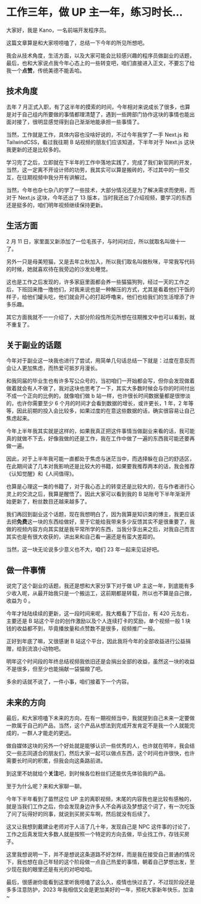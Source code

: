 # 工作三年，做 UP 主一年，练习时长...

大家好，我是 Kano，一名前端开发程序员。

这篇文章算是和大家唠唠嗑了，总结一下今年的所见所想吧。

我会从技术角度，生活方面，以及大家可能会比较感兴趣的程序员做副业的话题，最后，也和大家说点我今年心态上的一些转变吧，咱们直接进入正文，不要忘了给我一个**点赞**，传统美德不能丢哈。



## 技术角度

去年 7 月正式入职，有了这半年的摸索的时间，今年相对来说成长了很多，也算是对于自己组内所要做的事情都理清楚了，遇到一些跨部门协作这块的事情也能出面对接了，很明显感觉得到自己渐渐地能承担一些事情了。

当然，工作就是工作，具体内容也没啥好说的，不过今年我学了一手 Next.js 和 TailwindCSS，看过我往期 B 站视频的朋友们应该知道，下半年对于 Next.js 这块我更新的还是比较多的。

学习完了之后，立即就在下半年的工作中落地实践了，完成了我们新官网的开发，当然，这一定离不开设计师的功劳，我其实可以算是搬砖的，不过其中的一些交互，在往期视频中我分开有讲解过。

当然，今年也杂七杂八的学了一些技术，大部分情况还是为了解决需求而使用，而对于 Next.js 这块，今年还出了 13 版本，当时我还出了介绍视频，要学习的东西还是挺多的，咱们明年视频继续保持更新。

## 生活方面

2 月 11 日，家里面又新添加了一位毛孩子，与时间对应，所以就取名叫做十一了。

另外一只是母美短猫，又是去年立秋加入，所以我们取名叫做秋咪，平常我写代码的时候，她就喜欢待在我旁边的沙发处睡觉。

这也是工作之后发现的，许多家庭里面都会养一些猫猫狗狗，经过一天的工作之后，下班回来撸一撸他们，对我来说也是一种解压的方式，尤其是看着他们干饭的样子，给他们罐头吃，他们就会开心的打起呼噜来，他们也给我们的生活增添了许多乐趣。

其它方面我就不一一介绍了，大部分阶段性所见所想在往期推文中也可以看到，就不重复了。


## 关于副业的话题

今年对于副业这一块我也进行了尝试，用简单几句话总结一下就是：过度在意反而会让人更加焦虑，而热爱可抵岁月漫长。

和我同届的毕业生也有许多写公众号的，当初咱们一开始都会写，但你会发现做着做着就会有人不做了，我对这块也思考了一下，其实大多数时候会与你的时间付出不成一个正向的比例的，就像咱们做 b 站一样，也许很长时间数据量都是很惨淡的，也许你需要至少 6 个月的时间才会看到数据的增长，或许更长，1 年，2 年等等，因此前期的投入会比较多，如果过度的在意这些数据的话，确实很容易让自己焦虑起来。

今年上半年我其实就是这样的，如果我真正把这件事情当做副业来看的话，我可能真的就做不下去，好像我做的还是工作，我在工作中做了一遍的东西我可能还要再做一遍。

因此，对于上半年我可能一直都处于焦虑与迷茫当中，而选择躲在自己的舒适区，在此期间读了几本对我影响还是比较大的书籍，如果要我推荐两本的话，我会推荐《认知觉醒》和《人间值得》。

也算是心理这一类的书籍了，对于我心态上的转变还是比较大的，在与作者进行心灵上的交流之后，我算是醒悟了。因此大家可以看到我的 B 站账号下半年渐渐开始更新了，粉丝数目还越来越多了。

我们再回到副业这个话题，现在我想明白了，因为我算是知识类的博主，我更应该去把**免费**这一块的东西给做好，至于它能给我带来多少反馈其实不是很重要了，我做的视频内容方向其实就是我平常所学的东西，当我分享出来之后，对我自己而言其实也是有很大收获的，讲出来和自己看一遍还是有蛮大差距的。

当然，这一块无论说多少意义也不大，咱们 23 年一起来见证好吧。

## 做一件事情

说完了这个副业的话题，我还是想和大家分享下对于做 UP 主这一年，到底能有多少收入呢，从最开始我只是一个搬运工，这前期都是转载，所以也不算是自己做，收益为 0 。

今年才陆陆续续的更新，这一段时间来呢，我大概看了下后台，有 420 元左右，主要还是 B 站这个平台的创作激励以及个人连续打卡的奖励，单个视频一般 1 块钱的收益都不到，毕竟播放量和点赞数不是很多，视频推广一般。

正好到年底了嘛，又很感谢 B 站这个平台，因此我将今年的全部收益进行公益捐赠，给到流浪小动物吧。

明年这个时间段的年终总结视频我依旧还是会捐出全部的收益，虽然这一块的收益不是很多，但至少也能捐献一袋猫粮了吧。

多余的话就不说了，一件小事，咱们接着下一个内容。

## 未来的方向

最后，和大家唠嗑下未来的方向，在有一期视频当中，我就提到自己未来一定要做一款属于自己的产品，当然，这个产品从想法到完成开发肯定不是我一个人就能完成的，一群人才能走的更远。

做自媒体这块的另外一个好处就是能够认识一些优秀的人，也许就在明年，我会结交一些志同道合的朋友们，然后大家一起可以做点东西，这个时间也许很快，也许需要长时间的积累，但我会向这条路前进。

到这里不妨就给个**关注**吧，到时候各位粉丝们还能优先体验我的产品。


至于为什么呢？来和大家聊一聊。

今年下半年看到了苗然这位 UP 主的离职视频，末尾的内容我也是比较有感触的，就是当我们工作之后，你会发现身边许多人不会再谈及梦想这个词了，有一次吃饭了问了玩得好的同事，就说到买房买车啊，然后就没有后续了。

这又让我想到戴建业老师对于人活了几十年，发现自己是 NPC 这件事的讨论了，工作之后真发现大多数人就是按照一个特定的方向去做，毕业找工作，存钱买房子。

这里我想说明一下，并不是想说这条道路不好怎样，而是我在接受自己普通的情况下，我也想在自己年轻的这个阶段做一点自己热爱的事情，朝着自己梦想出发，至少现在我的眼里还是有光的对吧哈哈。

最后，很感谢你能看到这里听我唠嗑了这么久，疫情也快过去了，不过现阶段还是多多注意防护，2023 年我相信又会是更加美好的一年，预祝大家新年快乐，加油~
